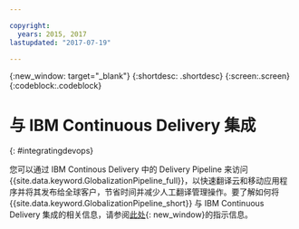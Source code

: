 ```yaml
---

copyright:
  years: 2015, 2017
lastupdated: "2017-07-19"

---
```


{:new_window: target="_blank"}
{:shortdesc: .shortdesc}
{:screen:.screen}
{:codeblock:.codeblock}

# 与 IBM Continuous Delivery 集成
{: #integratingdevops}


您可以通过 IBM Continous Delivery 中的 Delivery Pipeline 来访问 {{site.data.keyword.GlobalizationPipeline_full}}，以快速翻译云和移动应用程序并将其发布给全球客户，节省时间并减少人工翻译管理操作。要了解如何将 {{site.data.keyword.GlobalizationPipeline_short}} 与 IBM Continuous Delivery 集成的相关信息，请参阅[此处](https://www.ibm.com/blogs/bluemix/2017/06/integrating-globalization-pipeline-devops/){: new_window}的指示信息。


